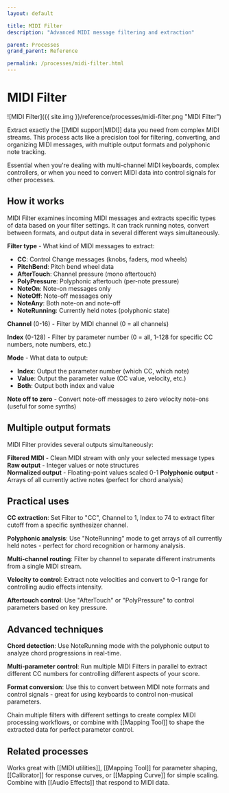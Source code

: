 ```yaml
---
layout: default

title: MIDI Filter
description: "Advanced MIDI message filtering and extraction"

parent: Processes
grand_parent: Reference

permalink: /processes/midi-filter.html
---
```

# MIDI Filter

![MIDI Filter]({{ site.img }}/reference/processes/midi-filter.png "MIDI Filter")

Extract exactly the [[MIDI support|MIDI]] data you need from complex MIDI streams. This process acts like a precision tool for filtering, converting, and organizing MIDI messages, with multiple output formats and polyphonic note tracking.

Essential when you're dealing with multi-channel MIDI keyboards, complex controllers, or when you need to convert MIDI data into control signals for other processes.

## How it works

MIDI Filter examines incoming MIDI messages and extracts specific types of data based on your filter settings. It can track running notes, convert between formats, and output data in several different ways simultaneously.

**Filter type** - What kind of MIDI messages to extract:
- **CC**: Control Change messages (knobs, faders, mod wheels)
- **PitchBend**: Pitch bend wheel data
- **AfterTouch**: Channel pressure (mono aftertouch)
- **PolyPressure**: Polyphonic aftertouch (per-note pressure)
- **NoteOn**: Note-on messages only
- **NoteOff**: Note-off messages only  
- **NoteAny**: Both note-on and note-off
- **NoteRunning**: Currently held notes (polyphonic state)

**Channel** (0-16) - Filter by MIDI channel (0 = all channels)

**Index** (0-128) - Filter by parameter number (0 = all, 1-128 for specific CC numbers, note numbers, etc.)

**Mode** - What data to output:
- **Index**: Output the parameter number (which CC, which note)
- **Value**: Output the parameter value (CC value, velocity, etc.)
- **Both**: Output both index and value

**Note off to zero** - Convert note-off messages to zero velocity note-ons (useful for some synths)

## Multiple output formats

MIDI Filter provides several outputs simultaneously:

**Filtered MIDI** - Clean MIDI stream with only your selected message types
**Raw output** - Integer values or note structures  
**Normalized output** - Floating-point values scaled 0-1
**Polyphonic output** - Arrays of all currently active notes (perfect for chord analysis)

## Practical uses

**CC extraction**: Set Filter to "CC", Channel to 1, Index to 74 to extract filter cutoff from a specific synthesizer channel.

**Polyphonic analysis**: Use "NoteRunning" mode to get arrays of all currently held notes - perfect for chord recognition or harmony analysis.

**Multi-channel routing**: Filter by channel to separate different instruments from a single MIDI stream.

**Velocity to control**: Extract note velocities and convert to 0-1 range for controlling audio effects intensity.

**Aftertouch control**: Use "AfterTouch" or "PolyPressure" to control parameters based on key pressure.

## Advanced techniques

**Chord detection**: Use NoteRunning mode with the polyphonic output to analyze chord progressions in real-time.

**Multi-parameter control**: Run multiple MIDI Filters in parallel to extract different CC numbers for controlling different aspects of your score.

**Format conversion**: Use this to convert between MIDI note formats and control signals - great for using keyboards to control non-musical parameters.

Chain multiple filters with different settings to create complex MIDI processing workflows, or combine with [[Mapping Tool]] to shape the extracted data for perfect parameter control.

## Related processes

Works great with [[MIDI utilities]], [[Mapping Tool]] for parameter shaping, [[Calibrator]] for response curves, or [[Mapping Curve]] for simple scaling. Combine with [[Audio Effects]] that respond to MIDI data.
